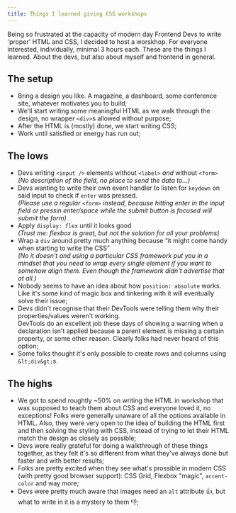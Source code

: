 ```yaml
---
title: Things I learned giving CSS workshops
---
```


Being so frustrated at the capacity of modern day Frontend Devs to write &#39;proper&#39; HTML and CSS, I decided to host a worskhop. For everyone interested, individually, minimal 3 hours each. These are the things I learned. About the devs, but also about myself and frontend in general.

## The setup

- Bring a design you like. A magazine, a dashboard, some conference site, whatever motivates you to build;
- We'll start writing some meaningful HTML as we walk through the design, no wrapper `<div>`s allowed without purpose;
- After the HTML is (mostly) done, we start writing CSS;
- Work until satisfied or energy has run out;

## The lows

- Devs writing `<input />` elements without `<label>` *and* without `<form>` <br>_(No description of the field, no place to send the data to&hellip;)_
- Devs wanting to write their own event handler to listen for `keydown` on said input to check if `enter` was pressed. <br>_(Please use a regular `<form>` instead, because hitting enter in the input field or pressin enter/space while the submit button is focused will submit the form)_
- Apply `display: flex` until it looks good<br>_(Trust me: flexbox is great, but not the solution for all your problems)_
- Wrap a `div` around pretty much anything because <q>it might come handy when starting to write the CSS</q><br>_(No it doesn&#39;t and using a particular CSS framework put you in a mindset that you need to wrap every single element if you want to somehow align them. Even though the framework didn't advertise that at all.)_
- Nobody seems to have an idea about how `position: absolute` works. <br>Like it's some kind of magic box and tinkering with it will eventually solve their issue;
- Devs didn't recognise that their DevTools were telling them why their properties/values weren't working. <br>DevTools do an excellent job these days of showing a warning when a declaration isn't applied because a parent element is missing a certain property, or some other reason. Clearly folks had never heard of this option;
- Some folks thought it's only possible to create rows and columns using `&lt;div&gt;`s.<br>

## The highs

- We got to spend roughtly ~50% on writing the HTML in workshop that was supposed to teach them about CSS and everyone loved it, no exceptions! Folks were generally unaware of all the options available in HTML. Also, they were very open to the idea of building the HTML first and then solving the styling with CSS, instead of trying to let their HTML match the design as closely as possible;
- Devs were really grateful for doing a walkthrough of these things together, as they felt it's so different from what they've always done but faster and with better results;
- Folks are pretty excited when they see what's prossible in modern CSS (with pretty good browser support): CSS Grid, Flexbox &quot;magic&quot;, `accent-color` and way more;
- Devs were pretty much aware that images need an `alt` attribute 👍, but what to write in it is a mystery to them 👎;

